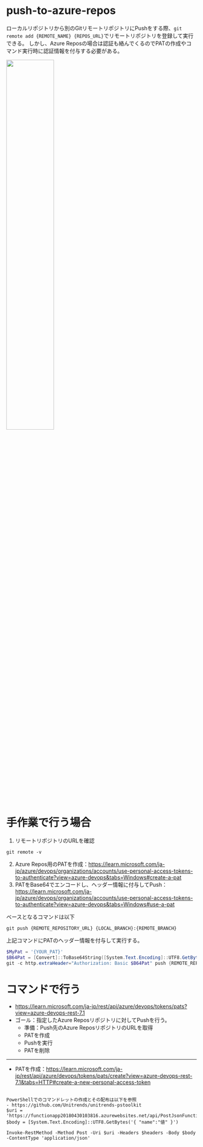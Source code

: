 # push-to-azure-repos

ローカルリポジトリから別のGitリモートリポジトリにPushをする際、`git remote add {REMOTE_NAME} {REPOS_URL}`でリモートリポジトリを登録して実行できる。
しかし、Azure Reposの場合は認証も絡んでくるのでPATの作成やコマンド実行時に認証情報を付与する必要がある。

<img src="https://github.com/taokawarai/push-to-azure-repos/assets/35896206/7f50921f-bab9-4d48-b5b2-67d65b260db6" width=50%>

# 手作業で行う場合
1. リモートリポジトリのURLを確認
```
git remote -v
```
2. Azure Repos用のPATを作成：https://learn.microsoft.com/ja-jp/azure/devops/organizations/accounts/use-personal-access-tokens-to-authenticate?view=azure-devops&tabs=Windows#create-a-pat
3. PATをBase64でエンコードし、ヘッダー情報に付与してPush：https://learn.microsoft.com/ja-jp/azure/devops/organizations/accounts/use-personal-access-tokens-to-authenticate?view=azure-devops&tabs=Windows#use-a-pat

ベースとなるコマンドは以下
```
git push {REMOTE_REPOSITORY_URL} {LOCAL_BRANCH}:{REMOTE_BRANCH}
```
上記コマンドにPATのヘッダー情報を付与して実行する。
```powershell
$MyPat = '{YOUR_PAT}'
$B64Pat = [Convert]::ToBase64String([System.Text.Encoding]::UTF8.GetBytes("`:$MyPat"))
git -c http.extraHeader="Authorization: Basic $B64Pat" push {REMOTE_REPOSITORY_URL} {LOCAL_BRANCH}:{REMOTE_BRANCH}
```

# コマンドで行う
- https://learn.microsoft.com/ja-jp/rest/api/azure/devops/tokens/pats?view=azure-devops-rest-7.1
- ゴール：指定したAzure Reposリポジトリに対してPushを行う。
  - 準備：Push先のAzure ReposリポジトリのURLを取得
  - PATを作成
  - Pushを実行
  - PATを削除

---
- PATを作成：https://learn.microsoft.com/ja-jp/rest/api/azure/devops/tokens/pats/create?view=azure-devops-rest-7.1&tabs=HTTP#create-a-new-personal-access-token
```

PowerShellでのコマンドレットの作成とその配布は以下を参照
- https://github.com/Unitrends/unitrends-pstoolkit
$uri = 'https://functionapp20180430103816.azurewebsites.net/api/PostJsonFunction1'
$body = [System.Text.Encoding]::UTF8.GetBytes('{ "name":"値" }')

Invoke-RestMethod -Method Post -Uri $uri -Headers $headers -Body $body -ContentType 'application/json'
```

